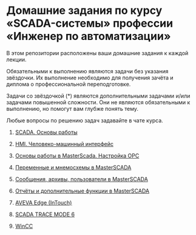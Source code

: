 # Домашние задания по курсу «SCADA-системы» профессии «Инженер по автоматизации»


В этом репозитории расположены ваши домашние задания к каждой лекции. 

Обязательными к выполнению являются задачи без указания звёздочки. Их выполнение необходимо для получения зачёта и диплома о профессиональной переподготовке.

Задачи со звёздочкой (*) являются дополнительными задачами и/или задачами повышенной сложности. Они не являются обязательными к выполнению, но помогут вам глубже понять тему.

Любые вопросы по решению задач задавайте в чате курса.



1. [SCADA. Основы работы](1/)  

2. [HMI. Человеко-машинный интерфейс](2/)

3. [Основы работы в MasterScada. Настройка OPC](3/)

4. [Переменные и мнемосхемы в MasterSCADA](4/)

5. [Сообщения, архивы, пользователи в MasterSCADA](5/)

6. [Отчёты и дополнительные функции в MasterSCADA](6/)

7. [AVEVA Edge (InTouch)](7/)

8. [SCADA TRACE MODE 6](8/)

9. [WinCC](9/)
